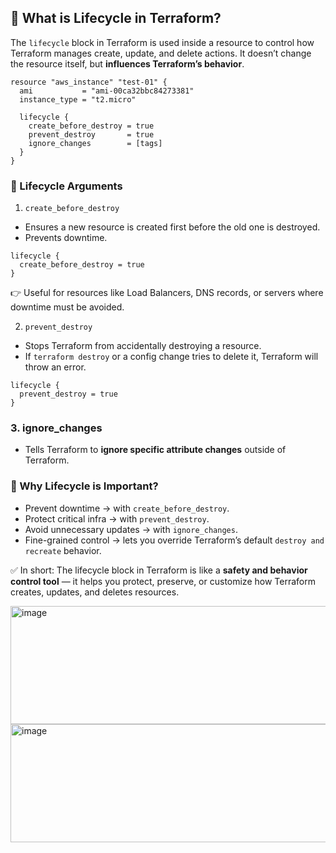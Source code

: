 ## 🔹 What is Lifecycle in Terraform?

The ```lifecycle``` block in Terraform is used inside a resource to control how Terraform manages create, update, and delete actions.
It doesn’t change the resource itself, but **influences Terraform’s behavior**.
```hcl
resource "aws_instance" "test-01" {
  ami           = "ami-00ca32bbc84273381"
  instance_type = "t2.micro"

  lifecycle {
    create_before_destroy = true
    prevent_destroy       = true
    ignore_changes        = [tags]
  }
}
```

### 🔹 Lifecycle Arguments
1. ```create_before_destroy```

- Ensures a new resource is created first before the old one is destroyed.
- Prevents downtime.
```hcl
lifecycle {
  create_before_destroy = true
}
```
👉 Useful for resources like Load Balancers, DNS records, or servers where downtime must be avoided.

2. ```prevent_destroy```

- Stops Terraform from accidentally destroying a resource.
- If ```terraform destroy``` or a config change tries to delete it, Terraform will throw an error.
```hcl
lifecycle {
  prevent_destroy = true
}
```
### 3. ignore_changes
- Tells Terraform to **ignore specific attribute changes** outside of Terraform.

### 🔹 Why Lifecycle is Important?

- Prevent downtime → with ```create_before_destroy```.
- Protect critical infra → with ```prevent_destroy```.
- Avoid unnecessary updates → with ```ignore_changes```.
- Fine-grained control → lets you override Terraform’s default ```destroy and recreate``` behavior.

✅ In short:
The lifecycle block in Terraform is like a **safety and behavior control tool** — 
it helps you protect, preserve, or customize how Terraform creates, updates, and deletes resources.

<img width="789" height="189" alt="image" src="https://github.com/user-attachments/assets/c55689d0-2e90-4311-bbd6-9c99b2e08a53" />

<img width="789" height="189" alt="image" src="https://github.com/user-attachments/assets/1dbb9f1e-fb9a-40cc-9c10-871b32ff0264" />
